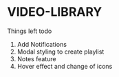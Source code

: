 # VIDEO-LIBRARY

Things left todo
1. Add Notifications
2. Modal styling to create playlist
3. Notes feature
4. Hover effect and change of icons 
